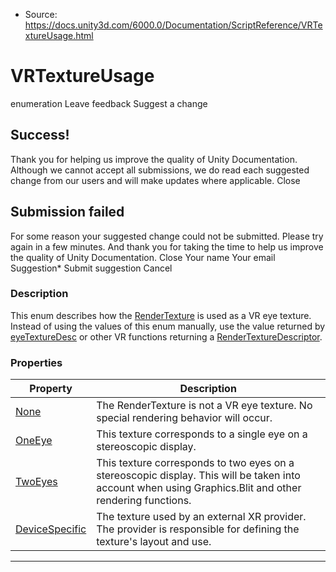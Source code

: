 * Source: https://docs.unity3d.com/6000.0/Documentation/ScriptReference/VRTextureUsage.html

# VRTextureUsage
enumeration
Leave feedback
Suggest a change
## Success!
Thank you for helping us improve the quality of Unity Documentation. Although we cannot accept all submissions, we do read each suggested change from our users and will make updates where applicable.
Close
## Submission failed
For some reason your suggested change could not be submitted. Please <a>try again</a> in a few minutes. And thank you for taking the time to help us improve the quality of Unity Documentation.
Close
Your name Your email Suggestion* Submit suggestion
Cancel
### Description
This enum describes how the [RenderTexture](https://docs.unity3d.com/6000.0/Documentation/ScriptReference/RenderTexture.html) is used as a VR eye texture. Instead of using the values of this enum manually, use the value returned by [eyeTextureDesc](https://docs.unity3d.com/6000.0/Documentation/ScriptReference/XR.XRSettings-eyeTextureDesc.html) or other VR functions returning a [RenderTextureDescriptor](https://docs.unity3d.com/6000.0/Documentation/ScriptReference/RenderTextureDescriptor.html).
### Properties
Property | Description  
---|---  
[None](https://docs.unity3d.com/6000.0/Documentation/ScriptReference/VRTextureUsage.None.html) | The RenderTexture is not a VR eye texture. No special rendering behavior will occur.  
[OneEye](https://docs.unity3d.com/6000.0/Documentation/ScriptReference/VRTextureUsage.OneEye.html) | This texture corresponds to a single eye on a stereoscopic display.  
[TwoEyes](https://docs.unity3d.com/6000.0/Documentation/ScriptReference/VRTextureUsage.TwoEyes.html) | This texture corresponds to two eyes on a stereoscopic display. This will be taken into account when using Graphics.Blit and other rendering functions.  
[DeviceSpecific](https://docs.unity3d.com/6000.0/Documentation/ScriptReference/VRTextureUsage.DeviceSpecific.html) | The texture used by an external XR provider. The provider is responsible for defining the texture's layout and use.  
* * *
